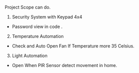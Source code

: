Project Scope can do.
1. Security System with Keypad 4x4
- Password view in code <secret>.
2. Temperature Automation
- Check and Auto Open Fan If Temperature more 35 Celsius.
3. Light Automation
- Open When PIR Sensor detect movement in home.
